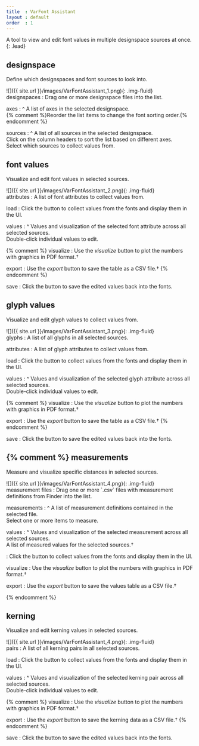 ```yaml
---
title  : VarFont Assistant
layout : default
order  : 1
---
```


A tool to view and edit font values in multiple designspace sources at once.
{: .lead}


designspace
-----------

Define which designspaces and font sources to look into.

<div class='row'>

<div class='col-sm' markdown='1'>
![]({{ site.url }}/images/VarFontAssistant_1.png){: .img-fluid}
</div>

<div class='col-sm' markdown='1'>
designspaces
: Drag one or more designspace files into the list.

axes
: ^
  A list of axes in the selected designspace.  
  {% comment %}Reorder the list items to change the font sorting order.{% endcomment %}

sources
: ^
  A list of all sources in the selected designspace.  
  Click on the column headers to sort the list based on different axes.  
  Select which sources to collect values from.
</div>

</div>


font values
-----------

Visualize and edit font values in selected sources.

<div class='row'>

<div class='col-sm' markdown='1'>
![]({{ site.url }}/images/VarFontAssistant_2.png){: .img-fluid}
</div>

<div class='col-sm' markdown='1'>
attributes
: A list of font attributes to collect values from.

load
: Click the button to collect values from the fonts and display them in the UI.

values
: ^
  Values and visualization of the selected font attribute across all selected sources.  
  Double-click individual values to edit.

{% comment %}
visualize
: Use the *visualize* button to plot the numbers with graphics in PDF format.†

export
: Use the *export* button to save the table as a CSV file.†
{% endcomment %}

save
: Click the button to save the edited values back into the fonts.
</div>

</div>


glyph values
------------

Visualize and edit glyph values to collect values from.

<div class='row'>

<div class='col-sm' markdown='1'>
![]({{ site.url }}/images/VarFontAssistant_3.png){: .img-fluid}
</div>

<div class='col-sm' markdown='1'>
glyphs
: A list of all glyphs in all selected sources.

attributes
: A list of glyph attributes to collect values from.

load
: Click the button to collect values from the fonts and display them in the UI.

values
: ^
  Values and visualization of the selected glyph attribute across all selected sources.  
  Double-click individual values to edit.

{% comment %}
visualize
: Use the *visualize* button to plot the numbers with graphics in PDF format.†

export
: Use the *export* button to save the table as a CSV file.†
{% endcomment %}

save
: Click the button to save the edited values back into the fonts.
</div>

</div>


{% comment %}
measurements
------------

Measure and visualize specific distances in selected sources.

<div class='row'>

<div class='col-sm' markdown='1'>
![]({{ site.url }}/images/VarFontAssistant_4.png){: .img-fluid}
</div>

<div class='col-sm' markdown='1'>
measurement files
: Drag one or more `.csv` files with measurement definitions from Finder into the list.

measurements
: ^
  A list of measurement definitions contained in the selected file.  
  Select one or more items to measure.

values
: ^
  Values and visualization of the selected measurement across all selected sources.  
  A list of measured values for the selected sources.†

: Click the button to collect values from the fonts and display them in the UI.

visualize
: Use the *visualize* button to plot the numbers with graphics in PDF format.†

export
: Use the *export* button to save the values table as a CSV file.†
</div>

</div>
{% endcomment %}


kerning
-------

Visualize and edit kerning values in selected sources.

<div class='row'>

<div class='col-sm' markdown='1'>
![]({{ site.url }}/images/VarFontAssistant_4.png){: .img-fluid}
</div>

<div class='col-sm' markdown='1'>
pairs
: A list of all kerning pairs in all selected sources.

load
: Click the button to collect values from the fonts and display them in the UI.

values
: ^
  Values and visualization of the selected kerning pair across all selected sources.  
  Double-click individual values to edit.

{% comment %}
visualize
: Use the *visualize* button to plot the numbers with graphics in PDF format.†

export
: Use the *export* button to save the kerning data as a CSV file.†
{% endcomment %}

save
: Click the button to save the edited values back into the fonts.
</div>

</div>
